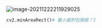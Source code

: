 

![image-20211222211929025](C:\Users\18810\AppData\Roaming\Typora\typora-user-images\image-20211222211929025.png)



```python
cv2.minAreaRect()# 最小面积包围框？》
```

